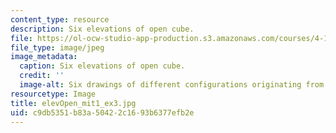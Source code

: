```yaml
---
content_type: resource
description: Six elevations of open cube.
file: https://ol-ocw-studio-app-production.s3.amazonaws.com/courses/4-111-introduction-to-architecture-environmental-design-spring-2014/c9db5351b83a50422c1693b6377efb2e_elevOpen_mit1_ex3.jpg
file_type: image/jpeg
image_metadata:
  caption: Six elevations of open cube.
  credit: ''
  image-alt: Six drawings of different configurations originating from a square.
resourcetype: Image
title: elevOpen_mit1_ex3.jpg
uid: c9db5351-b83a-5042-2c16-93b6377efb2e
---
```

